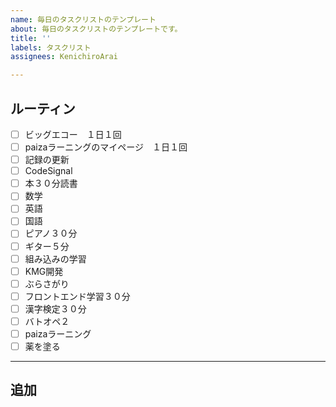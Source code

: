 ```yaml
---
name: 毎日のタスクリストのテンプレート
about: 毎日のタスクリストのテンプレートです。
title: ''
labels: タスクリスト
assignees: KenichiroArai

---
```


## ルーティン

- [ ] ビッグエコー　１日１回
- [ ] paizaラーニングのマイページ　１日１回
- [ ] 記録の更新
- [ ] CodeSignal
- [ ] 本３０分読書
- [ ] 数学
- [ ] 英語
- [ ] 国語
- [ ] ピアノ３０分
- [ ] ギター５分
- [ ] 組み込みの学習
- [ ] KMG開発
- [ ] ぶらさがり
- [ ] フロントエンド学習３０分
- [ ] 漢字検定３０分
- [ ] バトオペ２
- [ ] paizaラーニング
- [ ] 薬を塗る

-----

## 追加
